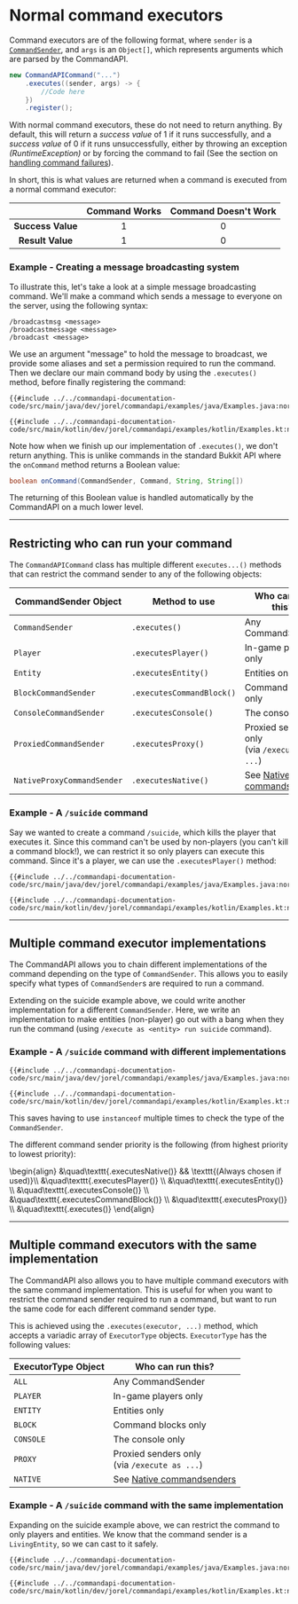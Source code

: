 # Normal command executors

Command executors are of the following format, where `sender` is a [`CommandSender`](https://hub.spigotmc.org/javadocs/bukkit/org/bukkit/command/CommandSender.html), and `args` is an `Object[]`, which represents arguments which are parsed by the CommandAPI.

```java
new CommandAPICommand("...")
    .executes((sender, args) -> {
        //Code here  
    })
    .register();
```

With normal command executors, these do not need to return anything. By default, this will return a _success value_ of 1 if it runs successfully, and a _success value_ of 0 if it runs unsuccessfully, either by throwing an exception _(RuntimeException)_ or by forcing the command to fail (See the section on [handling command failures](./commandfailures.html)).

In short, this is what values are returned when a command is executed from a normal command executor:

|                   | Command Works | Command Doesn't Work |
| :---------------: | :-----------: | :------------------: |
| **Success Value** |       1       |          0           |
| **Result Value**  |       1       |          0           |

<div class="example">

### Example - Creating a message broadcasting system

To illustrate this, let's take a look at a simple message broadcasting command. We'll make a command which sends a message to everyone on the server, using the following syntax:

```mccmd
/broadcastmsg <message>
/broadcastmessage <message>
/broadcast <message>
```

We use an argument "message" to hold the message to broadcast, we provide some aliases and set a permission required to run the command. Then we declare our main command body by using the `.executes()` method, before finally registering the command:

<div class="multi-pre">

```java,Java
{{#include ../../commandapi-documentation-code/src/main/java/dev/jorel/commandapi/examples/java/Examples.java:normalcommandexecutors3_1}}
```

```kotlin,Kotlin
{{#include ../../commandapi-documentation-code/src/main/kotlin/dev/jorel/commandapi/examples/kotlin/Examples.kt:normalcommandexecutors3_1}}
```

</div>

Note how when we finish up our implementation of `.executes()`, we don't return anything. This is unlike commands in the standard Bukkit API where the `onCommand` method returns a Boolean value:

```java
boolean onCommand(CommandSender, Command, String, String[])
```

The returning of this Boolean value is handled automatically by the CommandAPI on a much lower level.

</div>

-----

## Restricting who can run your command

The `CommandAPICommand` class has multiple different `executes...()` methods that can restrict the command sender to any of the following objects:

| CommandSender Object       | Method to use             | Who can run this?                                 |
| -------------------------- | ------------------------- | ------------------------------------------------- |
| `CommandSender`            | `.executes()`             | Any CommandSender                                 |
| `Player`                   | `.executesPlayer()`       | In-game players only                              |
| `Entity`                   | `.executesEntity()`       | Entities only                                     |
| `BlockCommandSender`       | `.executesCommandBlock()` | Command blocks only                               |
| `ConsoleCommandSender`     | `.executesConsole()`      | The console only                                  |
| `ProxiedCommandSender`     | `.executesProxy()`        | Proxied senders only<br />(via `/execute as ...`) |
| `NativeProxyCommandSender` | `.executesNative()`       | See [Native commandsenders](./native.md)          |

<div class="example">

### Example - A `/suicide` command

Say we wanted to create a command `/suicide`, which kills the player that executes it. Since this command can't be used by non-players (you can't kill a command block!), we can restrict it so only players can execute this command. Since it's a player, we can use the `.executesPlayer()` method:

<div class="multi-pre">

```java,Java
{{#include ../../commandapi-documentation-code/src/main/java/dev/jorel/commandapi/examples/java/Examples.java:normalcommandexecutors}}
```

```kotlin,Kotlin
{{#include ../../commandapi-documentation-code/src/main/kotlin/dev/jorel/commandapi/examples/kotlin/Examples.kt:normalcommandexecutors}}
```

</div>

</div>

-----

## Multiple command executor implementations

The CommandAPI allows you to chain different implementations of the command depending on the type of `CommandSender`. This allows you to easily specify what types of `CommandSender`s are required to run a command.

Extending on the suicide example above, we could write another implementation for a different `CommandSender`. Here, we write an implementation to make entities (non-player) go out with a bang when they run the command (using `/execute as <entity> run suicide` command).

<div class="example">

### Example - A `/suicide` command with different implementations

<div class="multi-pre">

```java,Java
{{#include ../../commandapi-documentation-code/src/main/java/dev/jorel/commandapi/examples/java/Examples.java:normalcommandexecutors2}}
```

```kotlin,Kotlin
{{#include ../../commandapi-documentation-code/src/main/kotlin/dev/jorel/commandapi/examples/kotlin/Examples.kt:normalcommandexecutors2}}
```

</div>

This saves having to use `instanceof` multiple times to check the type of the `CommandSender`.

</div>

The different command sender priority is the following (from highest priority to lowest priority):

\begin{align}
&\quad\texttt{.executesNative()} && \texttt{(Always chosen if used)}\\\\
&\quad\texttt{.executesPlayer()} \\\\
&\quad\texttt{.executesEntity()} \\\\
&\quad\texttt{.executesConsole()} \\\\
&\quad\texttt{.executesCommandBlock()} \\\\
&\quad\texttt{.executesProxy()} \\\\
&\quad\texttt{.executes()}
\end{align}

-----

## Multiple command executors with the same implementation

The CommandAPI also allows you to have multiple command executors with the same command implementation. This is useful for when you want to restrict the command sender required to run a command, but want to run the same code for each different command sender type.

This is achieved using the `.executes(executor, ...)` method, which accepts a variadic array of `ExecutorType` objects. `ExecutorType` has the following values:

| ExecutorType Object        | Who can run this?                                 |
| -------------------------- | ------------------------------------------------- |
| `ALL`                      | Any CommandSender                                 |
| `PLAYER`                   | In-game players only                              |
| `ENTITY`                   | Entities only                                     |
| `BLOCK`                    | Command blocks only                               |
| `CONSOLE`                  | The console only                                  |
| `PROXY`                    | Proxied senders only<br />(via `/execute as ...`) |
| `NATIVE`                   | See [Native commandsenders](./native.md)          |

<div class="example">

### Example - A `/suicide` command with the same implementation

Expanding on the suicide example above, we can restrict the command to only players and entities. We know that the command sender is a `LivingEntity`, so we can cast to it safely.

<div class="multi-pre">

```java,Java
{{#include ../../commandapi-documentation-code/src/main/java/dev/jorel/commandapi/examples/java/Examples.java:normalcommandexecutors3}}
```

```kotlin,Kotlin
{{#include ../../commandapi-documentation-code/src/main/kotlin/dev/jorel/commandapi/examples/kotlin/Examples.kt:normalcommandexecutors3}}
```

</div>

</div>
